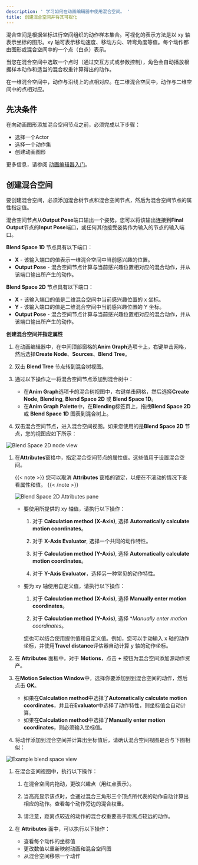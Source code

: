 ```yaml
---
description: ' 学习如何在动画编辑器中使用混合空间。 '
title: 创建混合空间并将其可视化
---
```


混合空间是根据坐标进行空间组织的动作样本集合。可视化的表示方法是以 xy 轴表示坐标的图形。xy 轴可表示移动速度、移动方向、转弯角度等值。每个动作都由图形或混合空间中的一个点（白点）表示。

当您在混合空间中选取一个点时（通过交互方式或参数控制），角色会自动播放根据样本动作和适当的混合权重计算得出的动作。

在一维混合空间中，动作与沿线上的点相对应。在二维混合空间中，动作与二维空间中的点相对应。

## 先决条件 

在向动画图形添加混合空间节点之前，必须完成以下步骤：
+ 选择一个Actor
+ 选择一个动作集
+ 创建动画图形

更多信息，请参阅 [动画编辑器入门](/docs/user-guide/visualization/animation/animation-editor/quick-start/)。

## 创建混合空间

要创建混合空间，必须添加混合树节点和混合空间节点，然后为混合空间节点的属性指定值。

混合空间节点从**Output Pose**端口输出一个姿势。您可以将该输出连接到**Final Output**节点的**Input Pose**端口，或任何其他接受姿势作为输入的节点的输入端口。

**Blend Space 1D** 节点具有以下端口：
+ **X** - 该输入端口的值表示一维混合空间中当前感兴趣的位置。
+ **Output Pose** - 混合空间节点计算与当前感兴趣位置相对应的混合动作，并从该端口输出所产生的动作。

**Blend Space 2D** 节点具有以下端口：
+ **X** - 该输入端口的值是二维混合空间中当前感兴趣位置的 x 坐标。
+ **Y** - 该输入端口的值是二维混合空间中当前感兴趣位置的 Y 坐标。
+ **Output Pose** - 混合空间节点计算与当前感兴趣位置相对应的混合动作，并从该端口输出所产生的动作。

**创建混合空间并指定属性**

1. 在动画编辑器中，在中间顶部窗格的**Anim Graph**选项卡上，右键单击网格，然后选择**Create Node**、**Sources**、**Blend Tree**。

1. 双击 **Blend Tree** 节点转到混合树视图。

1. 通过以下操作之一将混合空间节点添加到混合树中：
   + 在**Anim Graph**选项卡的混合树视图中，右键单击网格，然后选择**Create Node**, **Blending**, **Blend Space 2D** 或 **Blend Space 1D**。
   + 在**Anim Graph Palette**中，在**Blending**标签页上，拖拽**Blend Space 2D** 或 **Blend Space 1D** 图表到混合树上。

1. 双击混合空间节点，进入混合空间视图。如果您使用的是**Blend Space 2D** 节点，您的视图应如下所示：

![Blend Space 2D node view](/images/user-guide/actor-animation/blend-space-2d-node-view.png)

1. 在**Attributes**窗格中，指定混合空间节点的属性值。这些值用于设置混合空间。

    {{< note >}}
   您可以取消 **Attributes** 窗格的锁定，以便在不滚动的情况下查看属性和值。
{{< /note >}}

    ![Blend Space 2D Attributes pane](/images/user-guide/actor-animation/animation-editor-attributes-pane.png)

   + 要使用所提供的 xy 轴值，请执行以下操作：

     1. 对于 **Calculation method (X-Axis)**, 选择 **Automatically calculate motion coordinates**。

     1. 对于 **X-Axis Evaluator**, 选择一个共同的动作特性。

     1. 对于 **Calculation method (Y-Axis)**, 选择 **Automatically calculate motion coordinates**。

     1. 对于 **Y-Axis Evaluator**，选择另一种常见的动作特性。
   + 要为 xy 轴使用自定义值，请执行以下操作：

     1. 对于 **Calculation method (X-Axis)**, 选择 **Manually enter motion coordinates**。

     1. 对于 **Calculation method (Y-Axis)**, 选择 **Manually enter motion coordinates*。

     您也可以结合使用提供值和自定义值。例如，您可以手动输入 x 轴的动作坐标，并使用**Travel distance**评估器自动计算 y 轴的动作坐标。

1. 在 **Attributes** 面板中，对于 **Motions**，点击 **+** 按钮为混合空间添加源动作资产。 

1. 在**Motion Selection Window**中，选择你要添加到到混合空间的动作，然后点击 **OK**。
   + 如果在**Calculation method**中选择了**Automatically calculate motion coordinates**，并且在**Evaluator**中选择了动作特性，则坐标值会自动计算。
   + 如果在**Calculation method**中选择了**Manually enter motion coordinates**，则必须输入坐标值。

1. 将动作添加到混合空间并计算出坐标值后，请确认混合空间视图是否与下图相似：

![Example blend space view](/images/user-guide/actor-animation/animation-editor-blend-space-example.png)

1. 在混合空间视图中，执行以下操作：

   1. 在混合空间内拖动，更改兴趣点（用红点表示）。

   1. 当高亮显示该点时，会通过混合三角形三个顶点所代表的动作自动计算出相应的动作。查看每个动作旁边的混合权重。

   1. 请注意，距离点较近的动作的混合权重要高于距离点较远的动作。

1. 在 **Attributes** 面中，可以执行以下操作：
   + 查看每个动作的坐标值
   + 更改数值以重新映射动画和混合空间图
   + 从混合空间移除一个动作
